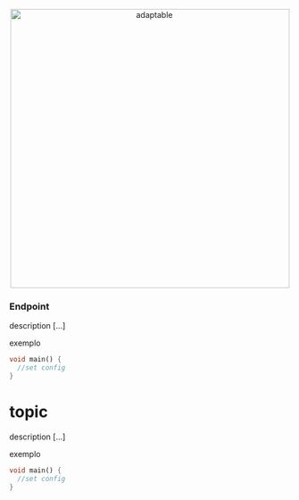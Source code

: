 <p align="center">
   <img src="https://user-images.githubusercontent.com/66264766/157141908-c8a760f7-6e13-4046-90f6-9243f698062b.png" alt="adaptable" width="500"/>
</p>

### Endpoint

description [...]

exemplo

```dart
void main() {
  //set config
}
```

# topic

description [...]

exemplo

```dart
void main() {
  //set config
}